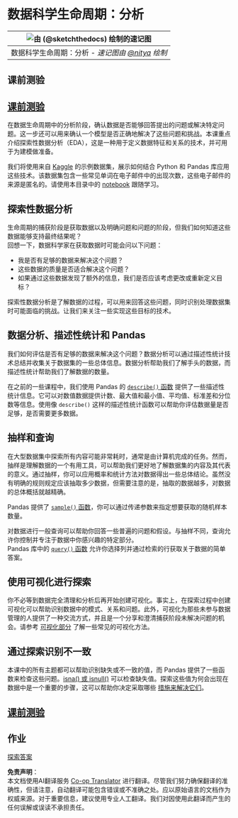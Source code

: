 <!--
CO_OP_TRANSLATOR_METADATA:
{
  "original_hash": "d92f57eb110dc7f765c05cbf0f837c77",
  "translation_date": "2025-08-25T17:45:30+00:00",
  "source_file": "4-Data-Science-Lifecycle/15-analyzing/README.md",
  "language_code": "zh"
}
-->
# 数据科学生命周期：分析

|![ 由 [(@sketchthedocs)](https://sketchthedocs.dev) 绘制的速记图 ](../../sketchnotes/15-Analyzing.png)|
|:---:|
| 数据科学生命周期：分析 - _速记图由 [@nitya](https://twitter.com/nitya) 绘制_ |

## 课前测验

## [课前测验](https://purple-hill-04aebfb03.1.azurestaticapps.net/quiz/28)

在数据生命周期中的分析阶段，确认数据是否能够回答提出的问题或解决特定问题。这一步还可以用来确认一个模型是否正确地解决了这些问题和挑战。本课重点介绍探索性数据分析（EDA），这是一种用于定义数据特征和关系的技术，并可用于为建模做准备。

我们将使用来自 [Kaggle](https://www.kaggle.com/balaka18/email-spam-classification-dataset-csv/version/1) 的示例数据集，展示如何结合 Python 和 Pandas 库应用这些技术。该数据集包含一些常见单词在电子邮件中的出现次数，这些电子邮件的来源是匿名的。请使用本目录中的 [notebook](../../../../4-Data-Science-Lifecycle/15-analyzing/notebook.ipynb) 跟随学习。

## 探索性数据分析

生命周期的捕获阶段是获取数据以及明确问题和问题的阶段，但我们如何知道这些数据能够支持最终结果呢？  
回想一下，数据科学家在获取数据时可能会问以下问题：
-   我是否有足够的数据来解决这个问题？
-   这些数据的质量是否适合解决这个问题？
-   如果通过这些数据发现了额外的信息，我们是否应该考虑更改或重新定义目标？

探索性数据分析是了解数据的过程，可以用来回答这些问题，同时识别处理数据集时可能面临的挑战。让我们来关注一些实现这些目标的技术。

## 数据分析、描述性统计和 Pandas
我们如何评估是否有足够的数据来解决这个问题？数据分析可以通过描述性统计技术总结并收集关于数据集的一些总体信息。数据分析帮助我们了解手头的数据，而描述性统计帮助我们了解数据的数量。

在之前的一些课程中，我们使用 Pandas 的 [`describe()` 函数](https://pandas.pydata.org/pandas-docs/stable/reference/api/pandas.DataFrame.describe.html) 提供了一些描述性统计信息。它可以对数值数据提供计数、最大值和最小值、平均值、标准差和分位数等信息。使用像 `describe()` 这样的描述性统计函数可以帮助你评估数据量是否足够，是否需要更多数据。

## 抽样和查询
在大型数据集中探索所有内容可能非常耗时，通常是由计算机完成的任务。然而，抽样是理解数据的一个有用工具，可以帮助我们更好地了解数据集的内容及其代表的意义。通过抽样，你可以应用概率和统计方法对数据得出一些总体结论。虽然没有明确的规则规定应该抽取多少数据，但需要注意的是，抽取的数据越多，对数据的总体概括就越精确。

Pandas 提供了 [`sample()` 函数](https://pandas.pydata.org/pandas-docs/stable/reference/api/pandas.DataFrame.sample.html)，你可以通过传递参数来指定想要获取的随机样本数量。

对数据进行一般查询可以帮助你回答一些普遍的问题和假设。与抽样不同，查询允许你控制并专注于数据中你感兴趣的特定部分。  
Pandas 库中的 [`query()` 函数](https://pandas.pydata.org/pandas-docs/stable/reference/api/pandas.DataFrame.query.html) 允许你选择列并通过检索的行获取关于数据的简单答案。

## 使用可视化进行探索
你不必等到数据完全清理和分析后再开始创建可视化。事实上，在探索过程中创建可视化可以帮助识别数据中的模式、关系和问题。此外，可视化为那些未参与数据管理的人提供了一种交流方式，并且是一个分享和澄清捕获阶段未解决问题的机会。请参考 [可视化部分](../../../../../../../../../3-Data-Visualization) 了解一些常见的可视化方法。

## 通过探索识别不一致
本课中的所有主题都可以帮助识别缺失或不一致的值，而 Pandas 提供了一些函数来检查这些问题。[isna() 或 isnull()](https://pandas.pydata.org/pandas-docs/stable/reference/api/pandas.isna.html) 可以检查缺失值。探索这些值为何会出现在数据中是一个重要的步骤，这可以帮助你决定采取哪些 [措施来解决它们](../../../../../../../../../2-Working-With-Data/08-data-preparation/notebook.ipynb)。

## [课前测验](https://purple-hill-04aebfb03.1.azurestaticapps.net/quiz/27)

## 作业

[探索答案](assignment.md)

**免责声明**：  
本文档使用AI翻译服务 [Co-op Translator](https://github.com/Azure/co-op-translator) 进行翻译。尽管我们努力确保翻译的准确性，但请注意，自动翻译可能包含错误或不准确之处。应以原始语言的文档作为权威来源。对于重要信息，建议使用专业人工翻译。我们对因使用此翻译而产生的任何误解或误读不承担责任。
